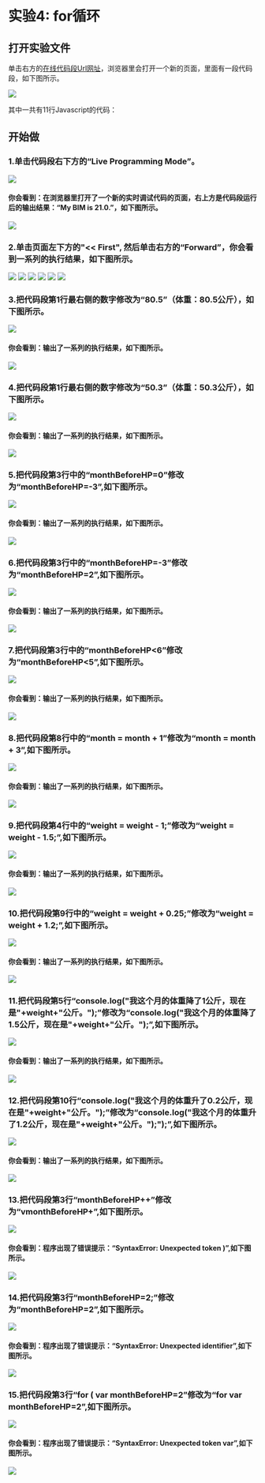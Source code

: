 ﻿# 实验4: for循环

## 打开实验文件

单击右方的[在线代码段Url网址](http://pythontutor.com/visualize.html#code=var%20weight%20%3D%2063.5%3B%20%0A%0Afor%20%28%20var%20monthBeforeHP%3D0%3B%20monthBeforeHP%3C6%3B%20monthBeforeHP%2B%2B%29%7B%0A%20%20%20weight%20%3D%20weight%20-%201%3B%0A%20%20%20console.log%28%22%E6%88%91%E8%BF%99%E4%B8%AA%E6%9C%88%E7%9A%84%E4%BD%93%E9%87%8D%E9%99%8D%E4%BA%861%E5%85%AC%E6%96%A4%EF%BC%8C%E7%8E%B0%E5%9C%A8%E6%98%AF%22%2Bweight%2B%22%E5%85%AC%E6%96%A4%E3%80%82%22%29%3B%0A%7D%0A%0Afor%20%28%20var%20month%20%3D%201%3B%20month%20%3C%207%3B%20month%20%3D%20month%20%2B%201%29%7B%0A%20%20%20weight%20%3D%20weight%20%2B%200.25%3B%0A%20%20%20console.log%28%22%E6%88%91%E8%BF%99%E4%B8%AA%E6%9C%88%E7%9A%84%E4%BD%93%E9%87%8D%E5%8D%87%E4%BA%860.25%E5%85%AC%E6%96%A4%EF%BC%8C%E7%8E%B0%E5%9C%A8%E6%98%AF%22%2Bweight%2B%22%E5%85%AC%E6%96%A4%E3%80%82%22%29%3B%0A%7D&cumulative=false&heapPrimitives=nevernest&mode=edit&origin=opt-frontend.js&py=js&rawInputLstJSON=%5B%5D&textReferences=false)，浏览器里会打开一个新的页面，里面有一段代码段，如下图所示。

![](/images/章1-快速掌握编程的基础知识/for循环/0.bmp)

其中一共有11行Javascript的代码：

## 开始做

### 1.单击代码段右下方的“Live Programming Mode”。

![](/images/章1-快速掌握编程的基础知识/for循环/1a.bmp)

#### 你会看到：在浏览器里打开了一个新的实时调试代码的页面，右上方是代码段运行后的输出结果：“My BIM is 21.0.”，如下图所示。

![](/images/章1-快速掌握编程的基础知识/for循环/1b.bmp)

### 2.单击页面左下方的"<< First", 然后单击右方的“Forward”，你会看到一系列的执行结果，如下图所示。

![](/images/章1-快速掌握编程的基础知识/for循环/2b1.bmp)
![](/images/章1-快速掌握编程的基础知识/for循环/2b2.bmp)
![](/images/章1-快速掌握编程的基础知识/for循环/2b3.bmp)
![](/images/章1-快速掌握编程的基础知识/for循环/2b4.bmp)
![](/images/章1-快速掌握编程的基础知识/for循环/2b5.bmp)
![](/images/章1-快速掌握编程的基础知识/for循环/2b6.bmp)

### 3.把代码段第1行最右侧的数字修改为“80.5”（体重：80.5公斤），如下图所示。

![](/images/章1-快速掌握编程的基础知识/for循环/3a.bmp)

#### 你会看到：输出了一系列的执行结果，如下图所示。

![](/images/章1-快速掌握编程的基础知识/for循环/3b.bmp)

### 4.把代码段第1行最右侧的数字修改为“50.3”（体重：50.3公斤），如下图所示。

![](/images/章1-快速掌握编程的基础知识/for循环/4a.bmp)

#### 你会看到：输出了一系列的执行结果，如下图所示。

![](/images/章1-快速掌握编程的基础知识/for循环/4b.bmp)

### 5.把代码段第3行中的“monthBeforeHP=0”修改为“monthBeforeHP=-3”,如下图所示。

![](/images/章1-快速掌握编程的基础知识/for循环/5a.bmp)

#### 你会看到：输出了一系列的执行结果，如下图所示。

![](/images/章1-快速掌握编程的基础知识/for循环/5b.bmp)

### 6.把代码段第3行中的“monthBeforeHP=-3”修改为“monthBeforeHP=2”,如下图所示。

![](/images/章1-快速掌握编程的基础知识/for循环/6a.bmp)

#### 你会看到：输出了一系列的执行结果，如下图所示。

![](/images/章1-快速掌握编程的基础知识/for循环/6b.bmp)

### 7.把代码段第3行中的“monthBeforeHP<6”修改为“monthBeforeHP<5”,如下图所示。

![](/images/章1-快速掌握编程的基础知识/for循环/7a.bmp)

#### 你会看到：输出了一系列的执行结果，如下图所示。

![](/images/章1-快速掌握编程的基础知识/for循环/7b.bmp)

### 8.把代码段第8行中的“month = month + 1”修改为“month = month + 3”,如下图所示。

![](/images/章1-快速掌握编程的基础知识/for循环/8a.bmp)

#### 你会看到：输出了一系列的执行结果，如下图所示。

![](/images/章1-快速掌握编程的基础知识/for循环/8b.bmp)

### 9.把代码段第4行中的“weight = weight - 1;”修改为“weight = weight - 1.5;”,如下图所示。

![](/images/章1-快速掌握编程的基础知识/for循环/9a.bmp)

#### 你会看到：输出了一系列的执行结果，如下图所示。

![](/images/章1-快速掌握编程的基础知识/for循环/9b.bmp)

### 10.把代码段第9行中的“weight = weight + 0.25;”修改为“weight = weight + 1.2;”,如下图所示。

![](/images/章1-快速掌握编程的基础知识/for循环/10a.bmp)

#### 你会看到：输出了一系列的执行结果，如下图所示。

![](/images/章1-快速掌握编程的基础知识/for循环/10b.bmp)

### 11.把代码段第5行“console.log("我这个月的体重降了1公斤，现在是"+weight+"公斤。");”修改为“console.log("我这个月的体重降了1.5公斤，现在是"+weight+"公斤。");”,如下图所示。

![](/images/章1-快速掌握编程的基础知识/for循环/11a.bmp)

#### 你会看到：输出了一系列的执行结果，如下图所示。

![](/images/章1-快速掌握编程的基础知识/for循环/11b.bmp)

### 12.把代码段第10行“console.log("我这个月的体重升了0.2公斤，现在是"+weight+"公斤。");”修改为“console.log("我这个月的体重升了1.2公斤，现在是"+weight+"公斤。");");”,如下图所示。

![](/images/章1-快速掌握编程的基础知识/for循环/12a.bmp)

#### 你会看到：输出了一系列的执行结果，如下图所示。

![](/images/章1-快速掌握编程的基础知识/for循环/12b.bmp)

### 13.把代码段第3行“monthBeforeHP++”修改为“vmonthBeforeHP+”,如下图所示。

![](/images/章1-快速掌握编程的基础知识/for循环/13a.bmp)

#### 你会看到：程序出现了错误提示：“SyntaxError: Unexpected token )”,如下图所示。

![](/images/章1-快速掌握编程的基础知识/for循环/13b.bmp)

### 14.把代码段第3行“monthBeforeHP=2;”修改为“monthBeforeHP=2”,如下图所示。

![](/images/章1-快速掌握编程的基础知识/for循环/14a.bmp)

#### 你会看到：程序出现了错误提示：“SyntaxError: Unexpected identifier”,如下图所示。

![](/images/章1-快速掌握编程的基础知识/for循环/14b.bmp)

### 15.把代码段第3行“for ( var monthBeforeHP=2”修改为“for  var monthBeforeHP=2”,如下图所示。

![](/images/章1-快速掌握编程的基础知识/for循环/15a.bmp)

#### 你会看到：程序出现了错误提示：“SyntaxError: Unexpected token var”,如下图所示。

![](/images/章1-快速掌握编程的基础知识/for循环/15b.bmp)



